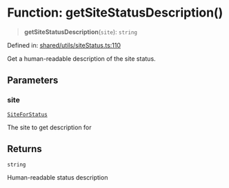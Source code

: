 # Function: getSiteStatusDescription()

> **getSiteStatusDescription**(`site`): `string`

Defined in: [shared/utils/siteStatus.ts:110](https://github.com/Nick2bad4u/Uptime-Watcher/blob/2a45eeb1723f8f7089001af2c92aa07d82dfe7e4/shared/utils/siteStatus.ts#L110)

Get a human-readable description of the site status.

## Parameters

### site

[`SiteForStatus`](../../../types/interfaces/SiteForStatus.md)

The site to get description for

## Returns

`string`

Human-readable status description
